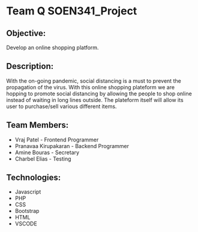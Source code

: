 # Team Q SOEN341_Project
## Objective:
Develop an online shopping platform.
## Description:
With the on-going pandemic, social distancing is a must to prevent the propagation of the
virus. With this online shopping plateform we are hopping to promote social distancing by
allowing the people to shop online instead of waiting in long lines outside. The plateform
itself will allow its user to purchase/sell various different items.
## Team Members:
- Vraj Patel - Frontend Programmer
- Pranavaa Kirupakaran - Backend Programmer
- Amine Bouras - Secretary
- Charbel Elias - Testing
## Technologies:
- Javascript
- PHP
- CSS
- Bootstrap
- HTML
- VSCODE
